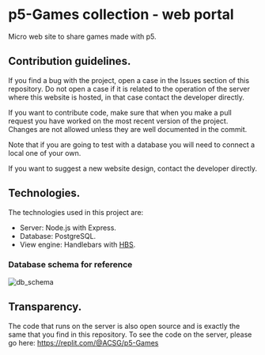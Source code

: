 # p5-Games collection - web portal
Micro web site to share games made with p5.

## Contribution guidelines.
If you find a bug with the project, open a case in the Issues section of this repository. Do not open a case if it is related to the operation of the server where this website is hosted, in that case contact the developer directly. 

If you want to contribute code, make sure that when you make a pull request you have worked on the most recent version of the project. Changes are not allowed unless they are well documented in the commit.

Note that if you are going to test with a database you will need to connect a local one of your own.

If you want to suggest a new website design, contact the developer directly.

## Technologies.
The technologies used in this project are:
* Server: Node.js with Express.
* Database: PostgreSQL.
* View engine: Handlebars with [HBS](https://www.npmjs.com/package/hbs 'hbs package').

### Database schema for reference
![db_schema](https://live.staticflickr.com/65535/51533269076_47ffc39e52_c.jpg)

## Transparency. 
The code that runs on the server is also open source and is exactly the same that you find in this repository. To see the code on the server, please go here: https://replit.com/@ACSG/p5-Games
